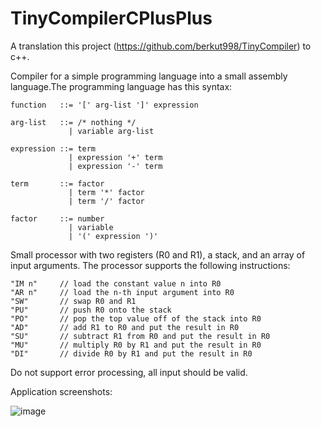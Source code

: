 # TinyCompilerCPlusPlus

A translation this project (https://github.com/berkut998/TinyCompiler) to c++.

Compiler for a simple programming language into a small assembly language.The programming language has this syntax:
    
    function   ::= '[' arg-list ']' expression

    arg-list   ::= /* nothing */
                 | variable arg-list

    expression ::= term
                 | expression '+' term
                 | expression '-' term

    term       ::= factor
                 | term '*' factor
                 | term '/' factor

    factor     ::= number
                 | variable
                 | '(' expression ')'


Small processor with two registers (R0 and R1), a stack, and an array of input arguments. The processor supports the following instructions:

    "IM n"     // load the constant value n into R0
    "AR n"     // load the n-th input argument into R0
    "SW"       // swap R0 and R1
    "PU"       // push R0 onto the stack
    "PO"       // pop the top value off of the stack into R0
    "AD"       // add R1 to R0 and put the result in R0
    "SU"       // subtract R1 from R0 and put the result in R0
    "MU"       // multiply R0 by R1 and put the result in R0
    "DI"       // divide R0 by R1 and put the result in R0



Do not support error processing, all input should be valid.

Application screenshots:

![image](https://user-images.githubusercontent.com/66470614/180433427-e816e7cf-09a7-4083-9e09-a4519163c520.png)
